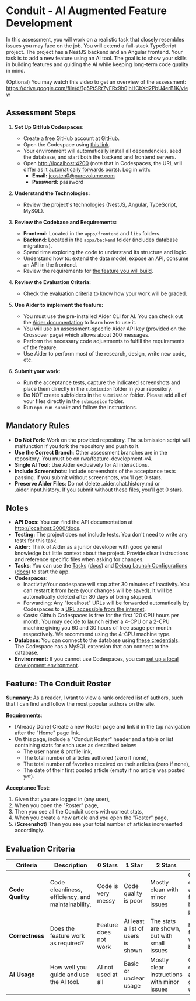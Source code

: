 # Conduit - AI Augmented Feature Development

In this assessment, you will work on a realistic task that closely resembles issues you may face on the job. You will extend a full-stack TypeScript project. The project has a NestJS backend and an Angular frontend. Your task is to add a new feature using an AI tool. The goal is to show your skills in building features and guiding the AI while keeping long-term code quality in mind.

(Optional) You may watch this video to get an overview of the assessment: https://drive.google.com/file/d/1g5PtSRr7yFRx9h0jhHCbXd2PbU4erB1K/view

## Assessment Steps

1. **Set Up GitHub Codespaces:**

   - Create a free GitHub account at [GitHub](https://github.com/signup).
   - Open the Codespace using [this link](https://github.com/codespaces/new?repo=678723453&ref=rwa/feature-development-v4&machine=standardLinux32gb).
   - Your environment will automatically install all dependencies, seed the database, and start both the backend and frontend servers.
   - Open [http://localhost:4200](http://localhost:4200) (note that in Codespaces, the URL will differ as it [automatically forwards ports](https://docs.github.com/en/codespaces/developing-in-a-codespace/forwarding-ports-in-your-codespace)). Log in with:
     - **Email:** jcosten0@purevolume.com
     - **Password:** password

2. **Understand the Technologies:**

   - Review the project's technologies (NestJS, Angular, TypeScript, MySQL).

3. **Review the Codebase and Requirements:**

   - **Frontend:** Located in the `apps/frontend` and `libs` folders.
   - **Backend:** Located in the `apps/backend` folder (includes database migrations).
   - Spend time exploring the code to understand its structure and logic.
   - Understand how to: extend the data model, expose an API, consume an API in the frontend.
   - Review the requirements for [the feature you will build](#feature-the-conduit-roster).

4. **Review the Evaluation Criteria:**

   - Check the [evaluation criteria](#evaluation-criteria) to know how your work will be graded.

5. **Use Aider to implement the feature:**

   - You must use the pre-installed Aider CLI for AI. You can check out the [Aider documentation](https://aider.chat/docs/usage/tutorials.html) to learn how to use it.
   - You will use an assessment-specific Aider API key (provided on the Crossover page) which allows about 200 messages.
   - Perform the necessary code adjustments to fulfill the requirements of the feature.
   - Use Aider to perform most of the research, design, write new code, etc.

6. **Submit your work:**
   - Run the acceptance tests, capture the indicated screenshots and place them directly in the `submission` folder in your repository.
   - Do NOT create subfolders in the `submission` folder. Please add all of your files directly in the `submission` folder.
   - Run `npm run submit` and follow the instructions.

## Mandatory Rules

- **Do Not Fork**: Work on the provided repository. The submission script will malfunction if you fork the repository and push to it.
- **Use the Correct Branch**: Other assessment branches are in the repository. You must be on rwa/feature-development-v4.
- **Single AI Tool**: Use Aider exclusively for AI interactions.
- **Include Screenshots**: Include screenshots of the acceptance tests passing. If you submit without screenshots, you'll get 0 stars.
- **Preserve Aider Files**: Do not delete .aider.chat.history.md or .aider.input.history. If you submit without these files, you'll get 0 stars.

## Notes

- **API Docs:** You can find the API documentation at [http://localhost:3000/docs](http://localhost:3000/docs).
- **Testing:** The project does not include tests. You don't need to write any tests for this task.
- **Aider:** Think of Aider as a junior developer with good general knowledge but little context about the project. Provide clear instructions and reference specific files when asking for changes.
- **Tasks**: You can use the [Tasks](.vscode/tasks.json) ([docs](https://code.visualstudio.com/docs/editor/tasks)) and [Debug Launch Configurations](.vscode/launch.json) ([docs](https://code.visualstudio.com/docs/editor/debugging)) to start the app.
- **Codespaces**:
  - Inactivity:Your codespace will stop after 30 minutes of inactivity. You can restart it from [here](https://github.com/codespaces) (your changes will be saved). It will be automatically deleted after 30 days of being stopped.
  - Forwarding: Any "localhost" URLs will be forwarded automatically by Codespaces to a [URL accessible from the internet](https://docs.github.com/en/codespaces/developing-in-a-codespace/forwarding-ports-in-your-codespace).
  - Costs: Github Codespaces is free for the first 120 CPU hours per month. You may decide to launch either a 4-CPU or a 2-CPU machine giving you 60 and 30 hours of free usage per month respectively. We recommend using the 4-CPU machine type.
- **Database**: You can connect to the database using [these credentials](./apps/backend/mikro-orm.config.ts). The Codespace has a MySQL extension that can connect to the database.
- **Environment:** If you cannot use Codespaces, you can [set up a local development environment](https://www.perplexity.ai/search/what-are-the-concise-precise-s-khlwVDwQTMODLaC6wB_7DQ).

## Feature: The Conduit Roster

**Summary**: As a reader, I want to view a rank-ordered list of authors, such that I can find and follow the most popular authors on the site.

**Requirements**:

- [Already Done] Create a new Roster page and link it in the top navigation after the "Home" page link.
- On this page, include a "Conduit Roster" header and a table or list containing stats for each user as described below:
  - The user name & profile link,
  - The total number of articles authored (zero if none),
  - The total number of favorites received on their articles (zero if none),
  - The date of their first posted article (empty if no article was posted yet).

**Acceptance Test**:

1. Given that you are logged in (any user),
1. When you open the "Roster" page,
1. Then you see all the Conduit users with correct stats,
1. When you create a new article and you open the "Roster" page,
1. (**Screenshot**) Then you see your total number of articles incremented accordingly.

## Evaluation Criteria

| **Criteria**     | **Description**                                    | **0 Stars**           | **1 Star**                        | **2 Stars**                                 | **3 Stars**                                  |
| ---------------- | -------------------------------------------------- | --------------------- | --------------------------------- | ------------------------------------------- | -------------------------------------------- |
| **Code Quality** | Code cleanliness, efficiency, and maintainability. | Code is very messy    | Code quality is poor              | Mostly clean with minor issues              | Clean, efficient, and follows best practices |
| **Correctness**  | Does the feature work as required?                 | Feature does not work | At least a list of users is shown | The stats are shown, but with small issues  | Fully functional with no bugs                |
| **AI Usage**     | How well you guide and use the AI tool.            | AI not used at all    | Basic or unclear usage            | Mostly clear instructions with minor issues | Clear, effective, and well-guided AI usage   |
